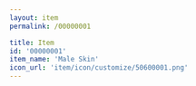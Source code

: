 ```yaml
---
layout: item
permalink: /00000001

title: Item
id: '00000001'
item_name: 'Male Skin'
icon_url: 'item/icon/customize/50600001.png'
---
```

